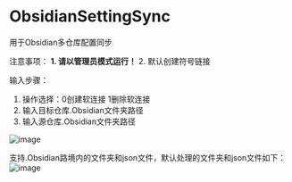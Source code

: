 # ObsidianSettingSync

用于Obsidian多仓库配置同步


注意事项：
**1. 请以管理员模式运行！**
2. 默认创建符号链接

输入步骤：
1. 操作选择：0创建软连接 1删除软连接
2. 输入目标仓库.Obsidian文件夹路径
3. 输入源仓库.Obsidian文件夹路径

![image](https://github.com/liuke101/Obsidian-SettingSync/assets/63388681/9c594586-dbc4-4548-82b5-d0b9a5628544)


支持.Obsidian路境内的文件夹和json文件，默认处理的文件夹和json文件如下：
![image](https://github.com/liuke101/Obsidian-SettingSync/assets/63388681/6c654af7-b8e0-423e-a7f1-1c8ef3a11441)

